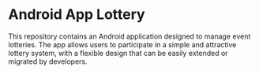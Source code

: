# Android App Lottery
This repository contains an Android application designed to manage event lotteries. The app allows users to participate in a simple and attractive lottery system, with a flexible design that can be easily extended or migrated by developers.
